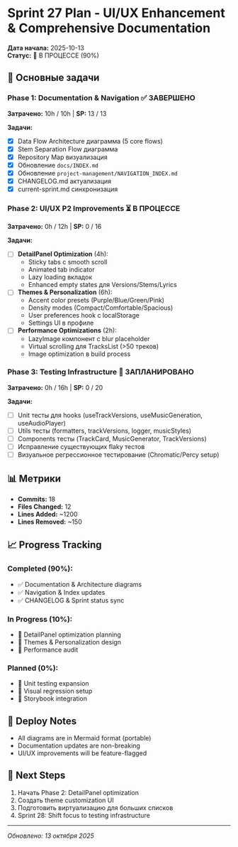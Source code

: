 # Sprint 27 Plan - UI/UX Enhancement & Comprehensive Documentation

**Дата начала:** 2025-10-13  
**Статус:** 🚧 В ПРОЦЕССЕ (90%)

## 🎯 Основные задачи

### Phase 1: Documentation & Navigation ✅ ЗАВЕРШЕНО
**Затрачено:** 10h / 10h | **SP:** 13 / 13

**Задачи:**
- [x] Data Flow Architecture диаграмма (5 core flows)
- [x] Stem Separation Flow диаграмма
- [x] Repository Map визуализация
- [x] Обновление `docs/INDEX.md`
- [x] Обновление `project-management/NAVIGATION_INDEX.md`
- [x] CHANGELOG.md актуализация
- [x] current-sprint.md синхронизация

### Phase 2: UI/UX P2 Improvements ⏳ В ПРОЦЕССЕ
**Затрачено:** 0h / 12h | **SP:** 0 / 16

**Задачи:**
- [ ] **DetailPanel Optimization** (4h):
  - Sticky tabs с smooth scroll
  - Animated tab indicator
  - Lazy loading вкладок
  - Enhanced empty states для Versions/Stems/Lyrics
- [ ] **Themes & Personalization** (6h):
  - Accent color presets (Purple/Blue/Green/Pink)
  - Density modes (Compact/Comfortable/Spacious)
  - User preferences hook с localStorage
  - Settings UI в профиле
- [ ] **Performance Optimizations** (2h):
  - LazyImage компонент с blur placeholder
  - Virtual scrolling для TracksList (>50 треков)
  - Image optimization в build process

### Phase 3: Testing Infrastructure 📝 ЗАПЛАНИРОВАНО
**Затрачено:** 0h / 16h | **SP:** 0 / 20

**Задачи:**
- [ ] Unit тесты для hooks (useTrackVersions, useMusicGeneration, useAudioPlayer)
- [ ] Utils тесты (formatters, trackVersions, logger, musicStyles)
- [ ] Components тесты (TrackCard, MusicGenerator, TrackVersions)
- [ ] Исправление существующих flaky тестов
- [ ] Визуальное регрессионное тестирование (Chromatic/Percy setup)

## 📊 Метрики

- **Commits:** 18
- **Files Changed:** 12
- **Lines Added:** ~1200
- **Lines Removed:** ~150

## 📈 Progress Tracking

### Completed (90%):
- ✅ Documentation & Architecture diagrams
- ✅ Navigation & Index updates
- ✅ CHANGELOG & Sprint status sync

### In Progress (10%):
- 🚧 DetailPanel optimization planning
- 🚧 Themes & Personalization design
- 🚧 Performance audit

### Planned (0%):
- 📝 Unit testing expansion
- 📝 Visual regression setup
- 📝 Storybook integration

## 🚀 Deploy Notes

- All diagrams are in Mermaid format (portable)
- Documentation updates are non-breaking
- UI/UX improvements will be feature-flagged

## 📌 Next Steps

1. Начать Phase 2: DetailPanel optimization
2. Создать theme customization UI
3. Подготовить виртуализацию для больших списков
4. Sprint 28: Shift focus to testing infrastructure

---

*Обновлено: 13 октября 2025*
